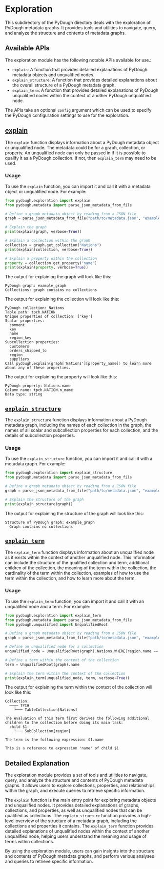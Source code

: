 # Exploration

This subdirectory of the PyDough directory deals with the exploration of PyDough metadata graphs. It provides tools and utilities to navigate, query, and analyze the structure and contents of metadata graphs.

## Available APIs

The exploration module has the following notable APIs available for use.:

- `explain`: A function that provides detailed explanations of PyDough metadata objects and unqualified nodes.
- `explain_structure`: A function that provides detailed explanations about the overall structure of a PyDough metadata graph.
- `explain_term`: A function that provides detailed explanations of PyDough unqualified nodes within the context of another PyDough unqualified node.

The APIs take an optional `config` argument which can be used to specify the PyDough configuration settings to use for the exploration.

## [explain](explain.py)

The `explain` function displays information about a PyDough metadata object or unqualified node. The metadata could be for a graph, collection, or property. An unqualified node can only be passed in if it is possible to qualify it as a PyDough collection. If not, then `explain_term` may need to be used.

### Usage

To use the `explain` function, you can import it and call it with a metadata object or unqualified node. For example:

```python
from pydough.exploration import explain
from pydough.metadata import parse_json_metadata_from_file

# Define a graph metadata object by reading from a JSON file
graph = parse_json_metadata_from_file("path/to/metadata.json", "example_graph")

# Explain the graph
print(explain(graph, verbose=True))

# Explain a collection within the graph
collection = graph.get_collection("Nations")
print(explain(collection, verbose=True))

# Explain a property within the collection
property = collection.get_property("name")
print(explain(property, verbose=True))
```

The output for explaining the graph will look like this:

```
PyDough graph: example_graph
Collections: graph contains no collections
```

The output for explaining the collection will look like this:

```
PyDough collection: Nations
Table path: tpch.NATION
Unique properties of collection: ['key']
Scalar properties:
  comment
  key
  name
  region_key
Subcollection properties:
  customers
  orders_shipped_to
  region
  suppliers
Call pydough.explain(graph['Nations'][property_name]) to learn more about any of these properties.
```

The output for explaining the property will look like this:

```
PyDough property: Nations.name
Column name: tpch.NATION.n_name
Data type: string
```

## [`explain_structure`](structure.py)

The `explain_structure` function displays information about a PyDough metadata graph, including the names of each collection in the graph, the names of all scalar and subcollection properties for each collection, and the details of subcollection properties.

### Usage

To use the `explain_structure` function, you can import it and call it with a metadata graph. For example:

```python
from pydough.exploration import explain_structure
from pydough.metadata import parse_json_metadata_from_file

# Define a graph metadata object by reading from a JSON file
graph = parse_json_metadata_from_file("path/to/metadata.json", "example_graph")

# Explain the structure of the graph
print(explain_structure(graph))
```

The output for explaining the structure of the graph will look like this:

```
Structure of PyDough graph: example_graph
  Graph contains no collections
```

## [`explain_term`](term.py)

The `explain_term` function displays information about an unqualified node as it exists within the context of another unqualified node. This information can include the structure of the qualified collection and term, additional children of the collection, the meaning of the term within the collection, the cardinality of the term within the collection, examples of how to use the term within the collection, and how to learn more about the term.

### Usage

To use the `explain_term` function, you can import it and call it with an unqualified node and a term. For example:

```python
from pydough.exploration import explain_term
from pydough.metadata import parse_json_metadata_from_file
from pydough.unqualified import UnqualifiedRoot

# Define a graph metadata object by reading from a JSON file
graph = parse_json_metadata_from_file("path/to/metadata.json", "example_graph")

# Define an unqualified node for a collection
unqualified_node = UnqualifiedRoot(graph).Nations.WHERE(region.name == "ASIA")

# Define a term within the context of the collection
term = UnqualifiedRoot(graph).name

# Explain the term within the context of the collection
print(explain_term(unqualified_node, term, verbose=True))
```

The output for explaining the term within the context of the collection will look like this:

```
Collection:
  ──┬─ TPCH
    └─── TableCollection[Nations]

The evaluation of this term first derives the following additional children to the collection before doing its main task:
  child $1:
    └─── SubCollection[region]

The term is the following expression: $1.name

This is a reference to expression 'name' of child $1
```

## Detailed Explanation

The exploration module provides a set of tools and utilities to navigate, query, and analyze the structure and contents of PyDough metadata graphs. It allows users to explore collections, properties, and relationships within the graph, and execute queries to retrieve specific information.

The `explain` function is the main entry point for exploring metadata objects and unqualified nodes. It provides detailed explanations of graphs, collections, and properties, as well as unqualified nodes that can be qualified as collections. The `explain_structure` function provides a high-level overview of the structure of a metadata graph, including the collections and properties it contains. The `explain_term` function provides detailed explanations of unqualified nodes within the context of another unqualified node, helping users understand the meaning and usage of terms within collections.

By using the exploration module, users can gain insights into the structure and contents of PyDough metadata graphs, and perform various analyses and queries to retrieve specific information.
